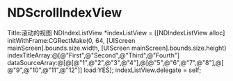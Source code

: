 # NDScrollIndexView

Title:滚动的视图
    NDIndexListView *indexListView = [[NDIndexListView alloc] initWithFrame:CGRectMake(0, 64, [UIScreen mainScreen].bounds.size.width, [UIScreen mainScreen].bounds.size.height) indexTitleArray:@[@"First",@"Second",@"Third",@"Fourth"] dataSourceArray:@[@[@"1",@"2",@"3",@"4"],@[@"5",@"6",@"7",@"8"],@[@"9",@"10",@"11",@"12"]] load:YES];
    indexListView.delegate = self;
